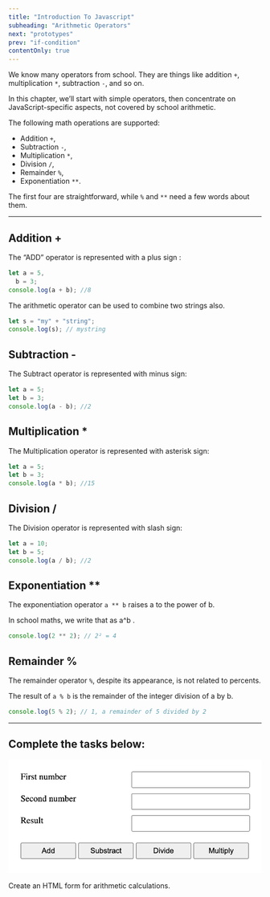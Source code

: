 ```yaml
---
title: "Introduction To Javascript"
subheading: "Arithmetic Operators"
next: "prototypes"
prev: "if-condition"
contentOnly: true
---
```


We know many operators from school. They are things like addition `+`, multiplication `*`, subtraction `-`, and so on.

In this chapter, we’ll start with simple operators, then concentrate on JavaScript-specific aspects, not covered by school arithmetic.

The following math operations are supported:

- Addition `+`,
- Subtraction `-`,
- Multiplication `*`,
- Division `/`,
- Remainder `%`,
- Exponentiation `**`.

The first four are straightforward, while `%` and `**` need a few words about them.

---

## Addition +

The “ADD” operator is represented with a plus sign :

```javascript
let a = 5,
  b = 3;
console.log(a + b); //8
```

The arithmetic operator can be used to combine two strings also.

```javascript
let s = "my" + "string";
console.log(s); // mystring
```

## Subtraction -

The Subtract operator is represented with minus sign:

```javascript
let a = 5;
let b = 3;
console.log(a - b); //2
```

## Multiplication \*

The Multiplication operator is represented with asterisk sign:

```javascript
let a = 5;
let b = 3;
console.log(a * b); //15
```

## Division /

The Division operator is represented with slash sign:

```javascript
let a = 10;
let b = 5;
console.log(a / b); //2
```

## Exponentiation \*\*

The exponentiation operator `a ** b` raises a to the power of b.

In school maths, we write that as a^b .

```javascript
console.log(2 ** 2); // 2² = 4
```

## Remainder %

The remainder operator `%`, despite its appearance, is not related to percents.

The result of `a % b` is the remainder of the integer division of a by b.

```javascript
console.log(5 % 2); // 1, a remainder of 5 divided by 2
```

---

## Complete the tasks below:

![](../../public/courseassets/calculations.png)

Create an HTML form for arithmetic calculations.
